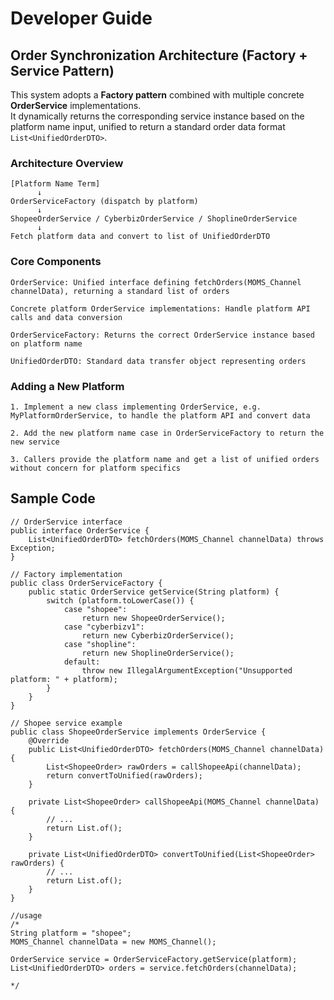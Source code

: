 # Developer Guide

## Order Synchronization Architecture (Factory + Service Pattern)

This system adopts a **Factory pattern** combined with multiple concrete **OrderService** implementations.  
It dynamically returns the corresponding service instance based on the platform name input, unified to return a standard order data format `List<UnifiedOrderDTO>`.

### Architecture Overview

```text
[Platform Name Term]
      ↓
OrderServiceFactory (dispatch by platform)
      ↓
ShopeeOrderService / CyberbizOrderService / ShoplineOrderService
      ↓
Fetch platform data and convert to list of UnifiedOrderDTO
```

### Core Components

    OrderService: Unified interface defining fetchOrders(MOMS_Channel channelData), returning a standard list of orders

    Concrete platform OrderService implementations: Handle platform API calls and data conversion

    OrderServiceFactory: Returns the correct OrderService instance based on platform name

    UnifiedOrderDTO: Standard data transfer object representing orders

### Adding a New Platform

    1. Implement a new class implementing OrderService, e.g. MyPlatformOrderService, to handle the platform API and convert data

    2. Add the new platform name case in OrderServiceFactory to return the new service

    3. Callers provide the platform name and get a list of unified orders without concern for platform specifics

## Sample Code
```java!
// OrderService interface
public interface OrderService {
    List<UnifiedOrderDTO> fetchOrders(MOMS_Channel channelData) throws Exception;
}

// Factory implementation
public class OrderServiceFactory {
    public static OrderService getService(String platform) {
        switch (platform.toLowerCase()) {
            case "shopee":
                return new ShopeeOrderService();
            case "cyberbizv1":
                return new CyberbizOrderService();
            case "shopline":
                return new ShoplineOrderService();
            default:
                throw new IllegalArgumentException("Unsupported platform: " + platform);
        }
    }
}

// Shopee service example
public class ShopeeOrderService implements OrderService {
    @Override
    public List<UnifiedOrderDTO> fetchOrders(MOMS_Channel channelData) {
        List<ShopeeOrder> rawOrders = callShopeeApi(channelData);
        return convertToUnified(rawOrders);
    }
    
    private List<ShopeeOrder> callShopeeApi(MOMS_Channel channelData) {
        // ...
        return List.of();
    }
    
    private List<UnifiedOrderDTO> convertToUnified(List<ShopeeOrder> rawOrders) {
        // ...
        return List.of();
    }
}

//usage
/*
String platform = "shopee";
MOMS_Channel channelData = new MOMS_Channel();

OrderService service = OrderServiceFactory.getService(platform);
List<UnifiedOrderDTO> orders = service.fetchOrders(channelData);

*/
```
